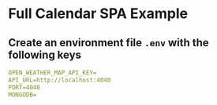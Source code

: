 # Full Calendar SPA Example

## Create an environment file `.env` with the following keys

```yaml
OPEN_WEATHER_MAP_API_KEY=
API_URL=http://localhost:4040
PORT=4040
MONGODB=
```
